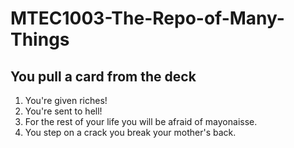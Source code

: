 # MTEC1003-The-Repo-of-Many-Things

## You pull a card from the deck
1) You're given riches!
2) You're sent to hell!
3) For the rest of your life you will be afraid of mayonaisse.
4) You step on a crack you break your mother's back.
